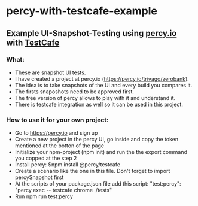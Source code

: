 # percy-with-testcafe-example
## Example UI-Snapshot-Testing using [percy.io](https://percy.io/) with [TestCafe](https://devexpress.github.io/testcafe/)
### What:
* These are snapshot UI tests.
* I have created a project at percy.io (https://percy.io/trivago/zerobank).
* The idea is to take snapshots of the UI and every build you compares it.
* The firsts snaposhots need to be approved first.
* The free version of percy allows to play with it and understand it.
* There is testcafe integration as well so it can be used in this project.
### How to use it for your own project:
* Go to https://percy.io and sign up
* Create a new project in the percy UI, go inside and copy the token mentioned at the botton of the page
* Initialize your npm-project (npm init) and run the the export command you copped at the step 2
* Install percy: $npm install @percy/testcafe
* Create a scenario like the one in this file. Don't forget to import percySnapshot first
* At the scripts of your package.json file add this script: "test:percy": "percy exec -- testcafe chrome ./tests"
* Run npm run test:percy


